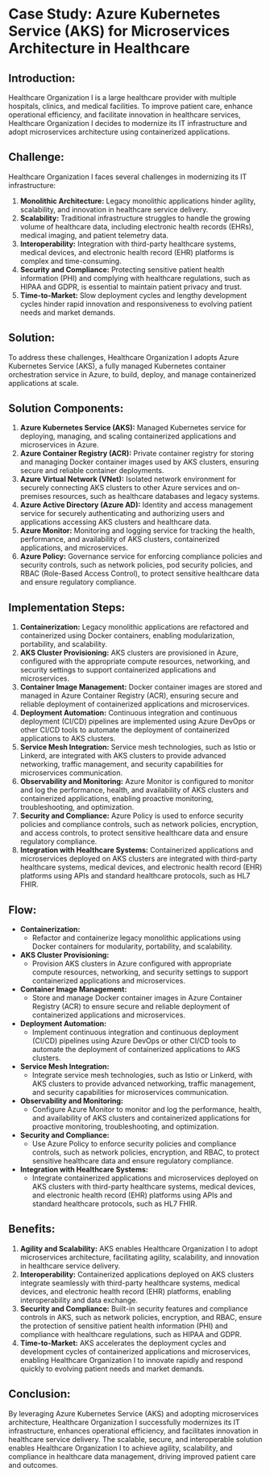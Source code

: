 # Case Study: Azure Kubernetes Service (AKS) for Microservices Architecture in Healthcare

## Introduction:
Healthcare Organization I is a large healthcare provider with multiple hospitals, clinics, and medical facilities. To improve patient care, enhance operational efficiency, and facilitate innovation in healthcare services, Healthcare Organization I decides to modernize its IT infrastructure and adopt microservices architecture using containerized applications.

## Challenge:
Healthcare Organization I faces several challenges in modernizing its IT infrastructure:

1. **Monolithic Architecture:** Legacy monolithic applications hinder agility, scalability, and innovation in healthcare service delivery.
2. **Scalability:** Traditional infrastructure struggles to handle the growing volume of healthcare data, including electronic health records (EHRs), medical imaging, and patient telemetry data.
3. **Interoperability:** Integration with third-party healthcare systems, medical devices, and electronic health record (EHR) platforms is complex and time-consuming.
4. **Security and Compliance:** Protecting sensitive patient health information (PHI) and complying with healthcare regulations, such as HIPAA and GDPR, is essential to maintain patient privacy and trust.
5. **Time-to-Market:** Slow deployment cycles and lengthy development cycles hinder rapid innovation and responsiveness to evolving patient needs and market demands.

## Solution:
To address these challenges, Healthcare Organization I adopts Azure Kubernetes Service (AKS), a fully managed Kubernetes container orchestration service in Azure, to build, deploy, and manage containerized applications at scale.

## Solution Components:
1. **Azure Kubernetes Service (AKS):** Managed Kubernetes service for deploying, managing, and scaling containerized applications and microservices in Azure.
2. **Azure Container Registry (ACR):** Private container registry for storing and managing Docker container images used by AKS clusters, ensuring secure and reliable container deployments.
3. **Azure Virtual Network (VNet):** Isolated network environment for securely connecting AKS clusters to other Azure services and on-premises resources, such as healthcare databases and legacy systems.
4. **Azure Active Directory (Azure AD):** Identity and access management service for securely authenticating and authorizing users and applications accessing AKS clusters and healthcare data.
5. **Azure Monitor:** Monitoring and logging service for tracking the health, performance, and availability of AKS clusters, containerized applications, and microservices.
6. **Azure Policy:** Governance service for enforcing compliance policies and security controls, such as network policies, pod security policies, and RBAC (Role-Based Access Control), to protect sensitive healthcare data and ensure regulatory compliance.

## Implementation Steps:
1. **Containerization:** Legacy monolithic applications are refactored and containerized using Docker containers, enabling modularization, portability, and scalability.
2. **AKS Cluster Provisioning:** AKS clusters are provisioned in Azure, configured with the appropriate compute resources, networking, and security settings to support containerized applications and microservices.
3. **Container Image Management:** Docker container images are stored and managed in Azure Container Registry (ACR), ensuring secure and reliable deployment of containerized applications and microservices.
4. **Deployment Automation:** Continuous integration and continuous deployment (CI/CD) pipelines are implemented using Azure DevOps or other CI/CD tools to automate the deployment of containerized applications to AKS clusters.
5. **Service Mesh Integration:** Service mesh technologies, such as Istio or Linkerd, are integrated with AKS clusters to provide advanced networking, traffic management, and security capabilities for microservices communication.
6. **Observability and Monitoring:** Azure Monitor is configured to monitor and log the performance, health, and availability of AKS clusters and containerized applications, enabling proactive monitoring, troubleshooting, and optimization.
7. **Security and Compliance:** Azure Policy is used to enforce security policies and compliance controls, such as network policies, encryption, and access controls, to protect sensitive healthcare data and ensure regulatory compliance.
8. **Integration with Healthcare Systems:** Containerized applications and microservices deployed on AKS clusters are integrated with third-party healthcare systems, medical devices, and electronic health record (EHR) platforms using APIs and standard healthcare protocols, such as HL7 FHIR.

## Flow:
* **Containerization:**
  * Refactor and containerize legacy monolithic applications using Docker containers for modularity, portability, and scalability.
* **AKS Cluster Provisioning:**
  * Provision AKS clusters in Azure configured with appropriate compute resources, networking, and security settings to support containerized applications and microservices.
* **Container Image Management:**
  * Store and manage Docker container images in Azure Container Registry (ACR) to ensure secure and reliable deployment of containerized applications and microservices.
* **Deployment Automation:**
  * Implement continuous integration and continuous deployment (CI/CD) pipelines using Azure DevOps or other CI/CD tools to automate the deployment of containerized applications to AKS clusters.
* **Service Mesh Integration:**
  * Integrate service mesh technologies, such as Istio or Linkerd, with AKS clusters to provide advanced networking, traffic management, and security capabilities for microservices communication.
* **Observability and Monitoring:**
  * Configure Azure Monitor to monitor and log the performance, health, and availability of AKS clusters and containerized applications for proactive monitoring, troubleshooting, and optimization.
* **Security and Compliance:**
  * Use Azure Policy to enforce security policies and compliance controls, such as network policies, encryption, and RBAC, to protect sensitive healthcare data and ensure regulatory compliance.
* **Integration with Healthcare Systems:**
  * Integrate containerized applications and microservices deployed on AKS clusters with third-party healthcare systems, medical devices, and electronic health record (EHR) platforms using APIs and standard healthcare protocols, such as HL7 FHIR.

## Benefits:
1. **Agility and Scalability:** AKS enables Healthcare Organization I to adopt microservices architecture, facilitating agility, scalability, and innovation in healthcare service delivery.
2. **Interoperability:** Containerized applications deployed on AKS clusters integrate seamlessly with third-party healthcare systems, medical devices, and electronic health record (EHR) platforms, enabling interoperability and data exchange.
3. **Security and Compliance:** Built-in security features and compliance controls in AKS, such as network policies, encryption, and RBAC, ensure the protection of sensitive patient health information (PHI) and compliance with healthcare regulations, such as HIPAA and GDPR.
4. **Time-to-Market:** AKS accelerates the deployment cycles and development cycles of containerized applications and microservices, enabling Healthcare Organization I to innovate rapidly and respond quickly to evolving patient needs and market demands.

## Conclusion:
By leveraging Azure Kubernetes Service (AKS) and adopting microservices architecture, Healthcare Organization I successfully modernizes its IT infrastructure, enhances operational efficiency, and facilitates innovation in healthcare service delivery. The scalable, secure, and interoperable solution enables Healthcare Organization I to achieve agility, scalability, and compliance in healthcare data management, driving improved patient care and outcomes.
